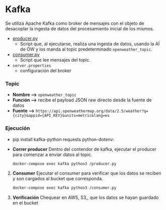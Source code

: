 # Kafka

Se utiliza Apache Kafka como broker de mensajes con el objeto de desacoplar la ingesta de datos del procesamiento inicial de los mismos.

* [producer.py](producer.py) 
    - Script que, al ejecutarse, realiza una ingesta de datos, usando la AÏ de OW y los manda al topic predeterminado `openweather_topic`.
* [consumer.py](consumer.py)
    - Script que lee mensajes del topic. 
* `server.properties`
    - configuración del broker 

### Topic

* **Nombre -->** `openweather_topic`
* **Función -->** recibe el payload JSON raw directo desde la fuente de datos
* **Fuente -->** `https://api.openweathermap.org/data/2.5/weather?q={city}&appid={API_KEY}&units=metric&lang=es`

### Ejecución 

- pip install kafka-python requests python-dotenv:

- **Correr producer**
    Dentro del contendor de kafka, ejecutar el producer para comenzar  a enviar datos al topic.
    ```bash
    docker-compose exec kafka python3 /producer.py
    ```

2.  **Consumer**
    Ejecutar el consumer para verificar que los datos se reciben y son cargados al bucket que corresponda.
    ```bash
    docker-compose exec kafka python3 /consumer.py
    ```

3.  **Verificación**
    Chequear en AWS, S3,, que los datos se hayan guardado en el bucket